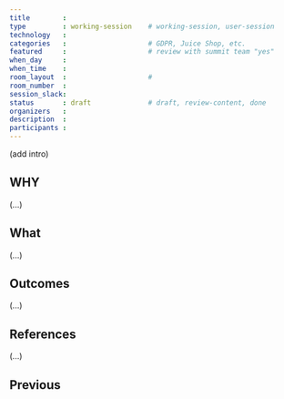 ```yaml
---
title        :
type         : working-session    # working-session, user-session
technology   :
categories   :                    # GDPR, Juice Shop, etc.
featured     :                    # review with summit team "yes"
when_day     :
when_time    :
room_layout  :                    #
room_number  :
session_slack:
status       : draft              # draft, review-content, done
organizers   :
description  :
participants :
---
```



(add intro)

## WHY

(...)

## What

(...)

## Outcomes

(...)

## References

(...)


## Previous
